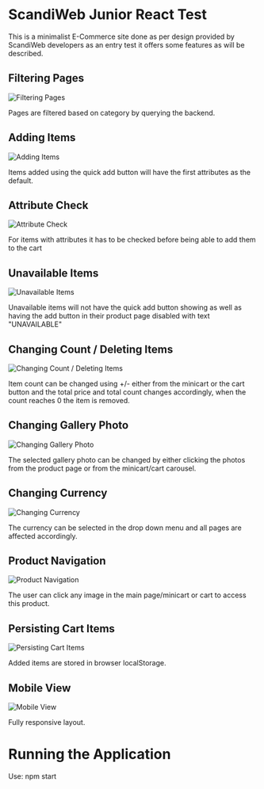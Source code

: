 # ScandiWeb Junior React Test

This is a minimalist E-Commerce site done as per design provided by ScandiWeb developers as an entry test it offers some features as will be described.


## Filtering Pages
![Filtering Pages](/src/assets/Filtering%20Page.gif)

Pages are filtered based on category by querying the backend.
## Adding Items
![Adding Items](/src/assets/Adding%20Items.gif)

Items added using the quick add button will have the first attributes as the default.

## Attribute Check
![Attribute Check](/src/assets/Product%20Page%20Picking%20Item%20Check%20Attributes.gif)

For items with attributes it has to be checked before being able to add them to the cart

## Unavailable Items
![Unavailable Items](/src/assets/Product%20Page%20Picking%20Item%20Unavailable%20Items.gif)

Unavailable items will not have the quick add button showing as well as having the add button in their product page disabled with text "UNAVAILABLE"

## Changing Count / Deleting Items
![Changing Count / Deleting Items](/src/assets/Increasing_Decreasing%20Count_Removing.gif)

Item count can be changed using +/- either from the minicart or the cart button and the total price and total count changes accordingly, when the count reaches 0 the item is removed.

## Changing Gallery Photo
![Changing Gallery Photo](/src/assets/Product%20Page%20Picking%20Item%20Gallery.gif) 

The selected gallery photo can be changed by either clicking the photos from the product page or from the minicart/cart carousel.

## Changing Currency
![Changing Currency](/src/assets/Changing%20Currency.gif)

The currency can be selected in the drop down menu and all pages are affected accordingly.

## Product Navigation
![Product Navigation](/src/assets/Navigating%20Products.gif)

The user can click any image in the main page/minicart or cart to access this product.

## Persisting Cart Items
![Persisting Cart Items](/src/assets/Presetting%20Data.gif)

Added items are stored in browser localStorage.

## Mobile View
![Mobile View](/src/assets/Mobile%20View.gif)

Fully responsive layout.

# Running the Application
Use: npm start